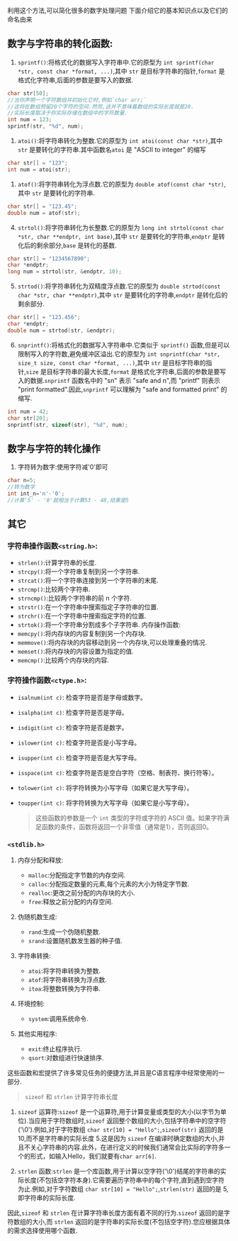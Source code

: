 利用这个方法,可以简化很多的数字处理问题
下面介绍它的基本知识点以及它们的命名由来
## 数字与字符串的转化函数:

1. `sprintf()`:将格式化的数据写入字符串中.它的原型为 `int sprintf(char *str, const char *format, ...)`,其中 `str` 是目标字符串的指针,`format` 是格式化字符串,后面的参数是要写入的数据.

```c
char str[50];
//当你声明一个字符数组并初始化它时,例如`char arr;`
//这将在数组预留20个字符的空间.然而,这并不意味着数组的实际长度就是20.
//实际长度取决于你实际存储在数组中的字符数量.
int num = 123;
sprintf(str, "%d", num);
```

1. `atoi()`:将字符串转化为整数.它的原型为 `int atoi(const char *str)`,其中 `str` 是要转化的字符串.其中函数名`atoi` 是 "ASCII to integer" 的缩写

```c
char str[] = "123";
int num = atoi(str);
```

1. `atof()`:将字符串转化为浮点数.它的原型为 `double atof(const char *str)`,其中 `str` 是要转化的字符串.

```c
char str[] = "123.45";
double num = atof(str);
```

4. `strtol()`:将字符串转化为长整数.它的原型为 `long int strtol(const char *str, char **endptr, int base)`,其中 `str` 是要转化的字符串,`endptr` 是转化后的剩余部分,`base` 是转化的基数.

```c
char str[] = "1234567890";
char *endptr;
long num = strtol(str, &endptr, 10);
```

5. `strtod()`:将字符串转化为双精度浮点数.它的原型为 `double strtod(const char *str, char **endptr)`,其中 `str` 是要转化的字符串,`endptr` 是转化后的剩余部分.

```c
char str[] = "123.456";
char *endptr;
double num = strtod(str, &endptr);
```

6. `snprintf()`:将格式化的数据写入字符串中.它类似于 `sprintf()` 函数,但是可以限制写入的字符数,避免缓冲区溢出.它的原型为 `int snprintf(char *str, size_t size, const char *format, ...)`,其中 `str` 是目标字符串的指针,`size` 是目标字符串的最大长度,`format` 是格式化字符串,后面的参数是要写入的数据.`snprintf` 函数名中的 "sn" 表示 "safe and n",而 "printf" 则表示 "print formatted".因此,`snprintf` 可以理解为 "safe and formatted print" 的缩写.

```c
int num = 42;
char str[20];
snprintf(str, sizeof(str), "%d", num);
```
## 数字与字符的转化操作

1. 字符转为数字:使用字符减'0'即可

```c
char n=5;
//转为数字
int int_n='n'-'0';
//计算'5' - '0'就相当于计算53 - 48,结果是5
```
## 其它

  ### 字符串操作函数`<string.h>`:
  - `strlen()`:计算字符串的长度.
  - `strcpy()`:将一个字符串复制到另一个字符串.
  - `strcat()`:将一个字符串连接到另一个字符串的末尾.
  - `strcmp()`:比较两个字符串.
  - `strncmp()`:比较两个字符串的前 n 个字符.
  - `strstr()`:在一个字符串中搜索指定子字符串的位置.
  - `strchr()`:在一个字符串中搜索指定字符的位置.
  - `strtok()`:将一个字符串分割成多个子字符串.
   内存操作函数:
  - `memcpy()`:将内存块的内容复制到另一个内存块.
  - `memmove()`:将内存块的内容移动到另一个内存块,可以处理重叠的情况.
  - `memset()`:将内存块的内容设置为指定的值.
  - `memcmp()`:比较两个内存块的内容.

  ### 字符操作函数`<ctype.h>`:  
  - `isalnum(int c)`: 检查字符是否是字母或数字。
  - `isalpha(int c)`: 检查字符是否是字母。
  - `isdigit(int c)`: 检查字符是否是数字。
  - `islower(int c)`: 检查字符是否是小写字母。
  - `isupper(int c)`: 检查字符是否是大写字母。
  - `isspace(int c)`: 检查字符是否是空白字符（空格、制表符、换行符等）。
  - `tolower(int c)`: 将字符转换为小写字母（如果它是大写字母）。
  - `toupper(int c)`: 将字符转换为大写字母（如果它是小写字母）。

      > 这些函数的参数是一个 `int` 类型的字符或字符的 ASCII 值。如果字符满足函数的条件，函数将返回一个非零值（通常是1），否则返回0。





### `<stdlib.h>` 

1. 内存分配和释放:
   - `malloc`:分配指定字节数的内存空间.
   - `calloc`:分配指定数量的元素,每个元素的大小为特定字节数.
   - `realloc`:更改之前分配的内存块的大小.
   - `free`:释放之前分配的内存空间.

2. 伪随机数生成:
   - `rand`:生成一个伪随机整数.
   - `srand`:设置随机数发生器的种子值.

3. 字符串转换:
   - `atoi`:将字符串转换为整数.
   - `atof`:将字符串转换为浮点数.
   - `itoa`:将整数转换为字符串.

4. 环境控制:
   - `system`:调用系统命令.

5. 其他实用程序:
   - `exit`:终止程序执行.
   - `qsort`:对数组进行快速排序.

这些函数和宏提供了许多常见任务的便捷方法,并且是C语言程序中经常使用的一部分.

>`sizeof` 和 `strlen` 计算字符串长度

1. `sizeof` 运算符:`sizeof` 是一个运算符,用于计算变量或类型的大小(以字节为单位).当应用于字符数组时,`sizeof` 返回整个数组的大小,包括字符串中的空字符('\0').例如,对于字符数组 `char str[10] = "Hello";`,`sizeof(str)` 返回的是 10,而不是字符串的实际长度 5.这是因为 `sizeof` 在编译时确定数组的大小,并且不关心字符串的内容.此外，在进行定义的时候我们通常会比实际的字符多一个的形式，如输入Hello，我们就要有`char arr[6]`.

2. `strlen` 函数:`strlen` 是一个库函数,用于计算以空字符('\0')结尾的字符串的实际长度(不包括空字符本身).它需要遍历字符串中的每个字符,直到遇到空字符为止.例如,对于字符数组 `char str[10] = "Hello";`,`strlen(str)` 返回的是 5,即字符串的实际长度.

因此,`sizeof` 和 `strlen` 在计算字符串长度方面有着不同的行为.`sizeof` 返回的是字符数组的大小,而 `strlen` 返回的是字符串的实际长度(不包括空字符).您应根据具体的需求选择使用哪个函数.